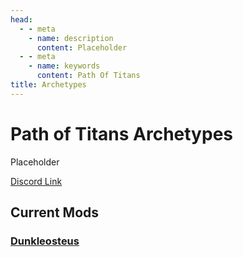 ```yaml
---
head:
  - - meta
    - name: description
      content: Placeholder
  - - meta
    - name: keywords
      content: Path Of Titans
title: Archetypes
---
```


# Path of Titans Archetypes

Placeholder

[Discord Link](#)

## Current Mods

### [Dunkleosteus](./Path-of-Titans-Dunkleosteus)

<!-- ### [Ocepech](#) -->
<!-- ### [Squalicorax](#) -->
